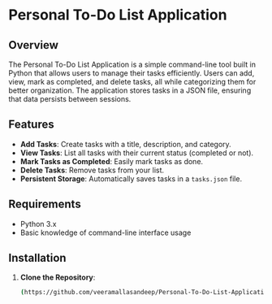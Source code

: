 # Personal To-Do List Application

## Overview
The Personal To-Do List Application is a simple command-line tool built in Python that allows users to manage their tasks efficiently. Users can add, view, mark as completed, and delete tasks, all while categorizing them for better organization. The application stores tasks in a JSON file, ensuring that data persists between sessions.

## Features
- **Add Tasks**: Create tasks with a title, description, and category.
- **View Tasks**: List all tasks with their current status (completed or not).
- **Mark Tasks as Completed**: Easily mark tasks as done.
- **Delete Tasks**: Remove tasks from your list.
- **Persistent Storage**: Automatically saves tasks in a `tasks.json` file.

## Requirements
- Python 3.x
- Basic knowledge of command-line interface usage

## Installation

1. **Clone the Repository**:
   ```bash
   (https://github.com/veeramallasandeep/Personal-To-Do-List-Application/tree/main)
